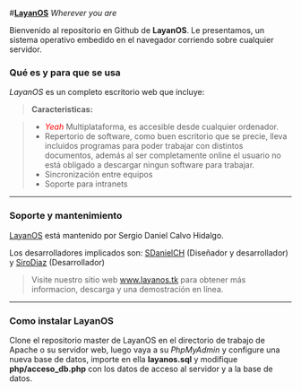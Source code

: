 #**[LayanOS](http://www.layanos.tk)**  *Wherever you are*


Bienvenido al repositorio en Github de **LayanOS**. Le presentamos, un sistema operativo embedido en el navegador corriendo sobre cualquier servidor. 


### Qué es y para que se usa

*LayanOS* es un completo escritorio web que incluye:

> **Caracteristicas:**

> -  <i style="color: #FF0000;">Yeah </i>Multiplataforma, es accesible desde cualquier ordenador.
> - Repertorio de software, como buen escritorio que se precie, lleva incluidos programas para poder trabajar con distintos documentos, además al ser completamente online el usuario no está obligado a descargar ningun software para trabajar.
> - Sincronización entre equipos
> - Soporte para intranets

----------

### Soporte y mantenimiento

[LayanOS](http://www.layanos.tk/) está mantenido por Sergio Daniel Calvo Hidalgo. 

Los desarrolladores implicados son: 
[SDanielCH](https://github.com/sdanielch) (Diseñador y desarrollador) y [SiroDiaz](https://github.com/SiroDiaz) (Desarrollador)
> Visite nuestro sitio web www.layanos.tk para obtener más informacion, descarga y una demostración en línea.

----------

### Como instalar **LayanOS**

Clone el repositorio master de LayanOS en el directorio de trabajo de Apache o su servidor web, luego vaya a su *PhpMyAdmin* y configure una nueva base de datos, importe en ella **layanos.sql** y modifique **php/acceso_db.php** con los datos de acceso al servidor y a la base de datos.

